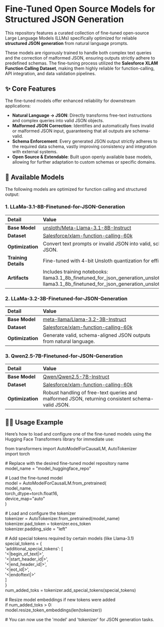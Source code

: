 # **Fine-Tuned Open Source Models for Structured JSON Generation**

This repository features a curated collection of fine-tuned open-source Large Language Models (LLMs) specifically optimized for reliable **structured JSON generation** from natural language prompts.

These models are rigorously trained to handle both complex text queries and the correction of malformed JSON, ensuring outputs strictly adhere to predefined schemas. The fine-tuning process utilized the **Salesforce XLAM Function Calling Dataset**, making them highly reliable for function-calling, API integration, and data validation pipelines.

## **✨ Core Features**

The fine-tuned models offer enhanced reliability for downstream applications:

* **Natural Language → JSON**: Directly transforms free-text instructions and complex queries into valid JSON objects.  
* **Malformed JSON Correction**: Identifies and automatically fixes invalid or malformed JSON input, guaranteeing that all outputs are schema-valid.  
* **Schema Enforcement**: Every generated JSON output strictly adheres to the required data schema, vastly improving consistency and integration with external systems.  
* **Open Source & Extendable**: Built upon openly available base models, allowing for further adaptation to custom schemas or specific domains.

## **🚀 Available Models**

The following models are optimized for function calling and structured output:

### **1\. LLaMa-3.1-8B-Finetuned-for-JSON-Generation**

| Detail | Value |
| :---- | :---- |
| **Base Model** | [unsloth/Meta-Llama-3.1-8B-Instruct](https://huggingface.co/unsloth/Meta-Llama-3.1-8B-Instruct) |
| **Dataset** | [Salesforce/xlam-function-calling-60k](https://huggingface.co/datasets/Salesforce/xlam-function-calling-60k) |
| **Optimization** | Convert text prompts or invalid JSON into valid, schema-compliant JSON. |
| **Training Details** | Fine-tuned with 4-bit Unsloth quantization for efficiency. |
| **Artifacts** | Includes training notebooks: llama3.1\_8b\_finetuned\_for\_json\_generation\_unsloth\_4bit\_instruct.ipynb, llama3.1\_8b\_finetuned\_for\_json\_generation\_unsloth\_4bit.ipynb |

### **2\. LLaMa-3.2-3B-Finetuned-for-JSON-Generation**

| Detail | Value |
| :---- | :---- |
| **Base Model** | [meta-llama/Llama-3.2-3B-Instruct](https://huggingface.co/meta-llama/Llama-3.2-3B-Instruct) |
| **Dataset** | [Salesforce/xlam-function-calling-60k](https://huggingface.co/datasets/Salesforce/xlam-function-calling-60k) |
| **Optimization** | Generate valid, schema-aligned JSON outputs from natural language. |

### **3\. Qwen2.5-7B-Finetuned-for-JSON-Generation**

| Detail | Value |
| :---- | :---- |
| **Base Model** | [Qwen/Qwen2.5-7B-Instruct](https://huggingface.co/Qwen/Qwen2.5-7B-Instruct) |
| **Dataset** | [Salesforce/xlam-function-calling-60k](https://huggingface.co/datasets/Salesforce/xlam-function-calling-60k) |
| **Optimization** | Robust handling of free-text queries and malformed JSON, returning consistent schema-valid JSON. |

## **🧑‍💻 Usage Example**

Here’s how to load and configure one of the fine-tuned models using the Hugging Face Transformers library for immediate use:

from transformers import AutoModelForCausalLM, AutoTokenizer  
import torch

\# Replace with the desired fine-tuned model repository name  
model\_name \= "model\_huggingface\_repo" 

\# Load the fine-tuned model  
model \= AutoModelForCausalLM.from\_pretrained(  
    model\_name,  
    torch\_dtype=torch.float16,  
    device\_map="auto"  
)

\# Load and configure the tokenizer  
tokenizer \= AutoTokenizer.from\_pretrained(model\_name)  
tokenizer.pad\_token \= tokenizer.eos\_token  
tokenizer.padding\_side \= "left"

\# Add special tokens required by certain models (like Llama-3.1)  
special\_tokens \= {  
    'additional\_special\_tokens': \[  
        '\<|begin\_of\_text|\>',  
        '\<|start\_header\_id|\>',  
        '\<|end\_header\_id|\>',  
        '\<|eot\_id|\>',  
        '\<|endoftext|\>'  
    \]  
}  
num\_added\_toks \= tokenizer.add\_special\_tokens(special\_tokens)

\# Resize model embeddings if new tokens were added  
if num\_added\_toks \> 0:  
    model.resize\_token\_embeddings(len(tokenizer))

\# You can now use the 'model' and 'tokenizer' for JSON generation tasks.  
